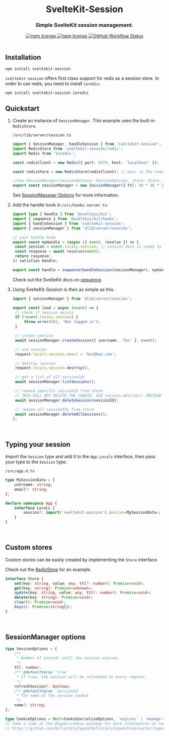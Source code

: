<div align="center">
	<h1>SvelteKit-Session</h1>
	<h3>Simple SvelteKit session management.</h3>
	<a href="https://www.npmjs.com/package/sveltekit-session">
		<img alt="npm license" src="https://img.shields.io/npm/l/sveltekit-session">
	</a>
	<a href="https://www.npmjs.com/package/sveltekit-session">
		<img alt="npm license" src="https://img.shields.io/npm/v/sveltekit-session">
	</a>
	<a href="https://github.com/mc-0bit/sveltekit-session/actions">
		<img alt="GitHub Workflow Status" src="https://img.shields.io/github/actions/workflow/status/mc-0bit/sveltekit-session/main.yml">
	</a>
</div>

<br>

## Installation

```
npm install sveltekit-session
```

`sveltekit-session` offers first class support for redis as a session store. In order to use redis, you need to install `ioredis`.

```
npm install sveltekit-session ioredis
```

## Quickstart

1. Create an instance of `SessionManager`. This example uses the built-in `RedisStore`.

   `/src/lib/server/session.ts`

   ```ts
   import { SessionManager, handleSession } from 'sveltekit-session';
   import RedisStore from 'sveltekit-session/redis';
   import Redis from 'ioredis';

   const redisClient = new Redis({ port: 6379, host: 'localhost' });

   const redisStore = new RedisStore(redisClient); // pass in the redisClient

   //new SessionManager(sessionOptions: SessionOptions, store: Store, cookieOptions?: CookieOptions)
   export const sessionManager = new SessionManager({ ttl: 60 * 60 * 24 * 7, refreshSession: true }, redisStore, { path: '/' });
   ```

   See [SessionManager Options](#sessionmanager-options) for more information.

2. Add the handle hook in `/src/hooks.server.ts`.

   ```ts
   import type { Handle } from '@sveltejs/kit';
   import { sequence } from '@sveltejs/kit/hooks';
   import { handleSession } from 'sveltekit-session';
   import { sessionManager } from '$lib/server/session';

   // your handle hook
   export const myHandle = (async ({ event, resolve }) => {
   	const session = event.locals.session; // session data is ready to be accessed
   	const response = await resolve(event);
   	return response;
   }) satisfies Handle;

   export const handle = sequence(handleSession(sessionManager), myHandle); // make sure to add handleSession before any other hooks that make use of the session
   ```

   Check out the SvelteKit docs on [sequence](https://kit.svelte.dev/docs/modules#sveltejs-kit-hooks-sequence).

3. Using SvelteKit-Session is then as simple as this.

   ```ts
   import { sessionManager } from '$lib/server/session';

   export const load = async (event) => {
   	// check if session exists
   	if (!event.locals.session) {
   		throw error(401, 'Not logged in');
   	}

   	// create session
   	await sessionManager.createSession({ username: 'foo' }, event);

   	// use session
   	request.locals.session.email = 'bar@baz.com';

   	// destroy session
   	request.locals.session.destroy();

   	// get a list of all sessionIds
   	await sessionManager.listSessions();

   	// remove specific sessionId from store
   	// THIS WILL NOT DELETE THE COOKIE. USE session.destroy() INSTEAD
   	await sessionManager.deleteSession(sessionId);

   	// remove all sessionIds from store
   	await sessionManager.deleteAllSessions();
   };
   ```

<br>

## Typing your session

Import the `Session` type and add it to the `App.Locals` interface, then pass your type to the `Session` type.

`/src/app.d.ts`

```ts
type MySessionData = {
	username: string;
	email?: string;
};

declare namespace App {
	interface Locals {
		session?: import('sveltekit-session').Session<MySessionData>;
	}
}
```

<br>

## Custom stores

Custom stores can be easily created by implementing the `Store` interface.

Check out the [RedisStore](https://github.com/mc-0bit/sveltekit-session/tree/main/src/lib/redis.ts) for an example.

```ts
interface Store {
	set(key: string, value: any, ttl?: number): Promise<void>;
	get(key: string): Promise<unknown>;
	update(key: string, value: any, ttl?: number): Promise<void>;
	delete(key: string): Promise<void>;
	clear(): Promise<void>;
	keys(): Promise<string[]>;
}
```

<br>

## SessionManager options

```ts
type SessionOptions = {
	/**
	 * Number of seconds until the session expires.
	 */
	ttl: number;
	/** @defaultValue `true`
	 * If true, the session will be refreshed on every request.
	 */
	refreshSession?: boolean;
	/** @defaultValue `sessionId`
	 * The name of the session cookie
	 */
	name?: string;
};

type CookieOptions = Omit<CookieSerializeOptions, 'expires' | 'maxAge'>; // expires and maxAge are automatically set based on the ttl
// Take a look at the @types/cookie package for more information on CookieSerializeOptions
// https://github.com/DefinitelyTyped/DefinitelyTyped/blob/master/types/cookie/index.d.ts#L14
```
